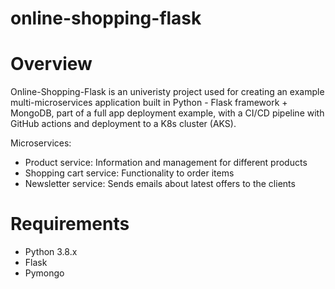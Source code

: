 # online-shopping-flask
# Overview
Online-Shopping-Flask is an univeristy project used for creating an example multi-microservices application built in Python - Flask framework + MongoDB, part of a full app deployment example, with a CI/CD pipeline with GitHub actions and deployment to a K8s cluster (AKS).

Microservices:
- Product service: Information and management for different products
- Shopping cart service: Functionality to order items
- Newsletter service: Sends emails about latest offers to the clients

# Requirements
- Python 3.8.x
- Flask
- Pymongo
